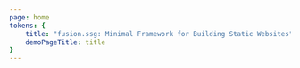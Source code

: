 ```yaml
---
page: home
tokens: {
    title: "fusion.ssg: Minimal Framework for Building Static Websites",
    demoPageTitle: title
}
---
```

